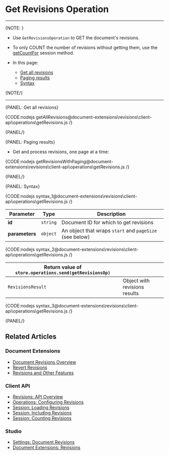 ﻿# Get Revisions Operation

---

{NOTE: }

* Use `GetRevisionsOperation` to GET the document's revisions.

* To only COUNT the number of revisions without getting them, use the [getCountFor](../../../../document-extensions/revisions/client-api/session/counting) session method.

* In this page:  
  * [Get all revisions](../../../../document-extensions/revisions/client-api/operations/get-revisions#get-all-revisions)  
  * [Paging results](../../../../document-extensions/revisions/client-api/operations/get-revisions#paging-results)  
  * [Syntax](../../../../document-extensions/revisions/client-api/operations/get-revisions#syntax)  

{NOTE/}

---

{PANEL: Get all revisions}

{CODE:nodejs getAllRevisions@document-extensions\revisions\client-api\operations\getRevisions.js /}

{PANEL/}

{PANEL: Paging results}

* Get and process revisions, one page at a time:

{CODE:nodejs getRevisionsWithPaging@document-extensions\revisions\client-api\operations\getRevisions.js /}

{PANEL/}

{PANEL: Syntax}

{CODE:nodejs syntax_1@document-extensions\revisions\client-api\operations\getRevisions.js /}

| Parameter | Type | Description |
| - | - | - |
| **id** | `string` | Document ID for which to get revisions |
| **parameters** | `object` | An object that wraps `start` and `pageSize` (see below) |

{CODE:nodejs syntax_2@document-extensions\revisions\client-api\operations\getRevisions.js /}

| Return value of `store.operations.send(getRevisionsOp)` | |
| - | - |
| `RevisionsResult` | Object with revisions results |

{CODE:nodejs syntax_3@document-extensions\revisions\client-api\operations\getRevisions.js /}

{PANEL/}

## Related Articles

### Document Extensions

* [Document Revisions Overview](../../../../document-extensions/revisions/overview)  
* [Revert Revisions](../../../../document-extensions/revisions/revert-revisions)  
* [Revisions and Other Features](../../../../document-extensions/revisions/revisions-and-other-features)  

### Client API

* [Revisions: API Overview](../../../../document-extensions/revisions/client-api/overview)  
* [Operations: Configuring Revisions](../../../../document-extensions/revisions/client-api/operations/configure-revisions)  
* [Session: Loading Revisions](../../../../document-extensions/revisions/client-api/session/loading)  
* [Session: Including Revisions](../../../../document-extensions/revisions/client-api/session/including)  
* [Session: Counting Revisions](../../../../document-extensions/revisions/client-api/session/counting)  

### Studio
* [Settings: Document Revisions](../../../../studio/database/settings/document-revisions)  
* [Document Extensions: Revisions](../../../../studio/database/document-extensions/revisions)  

